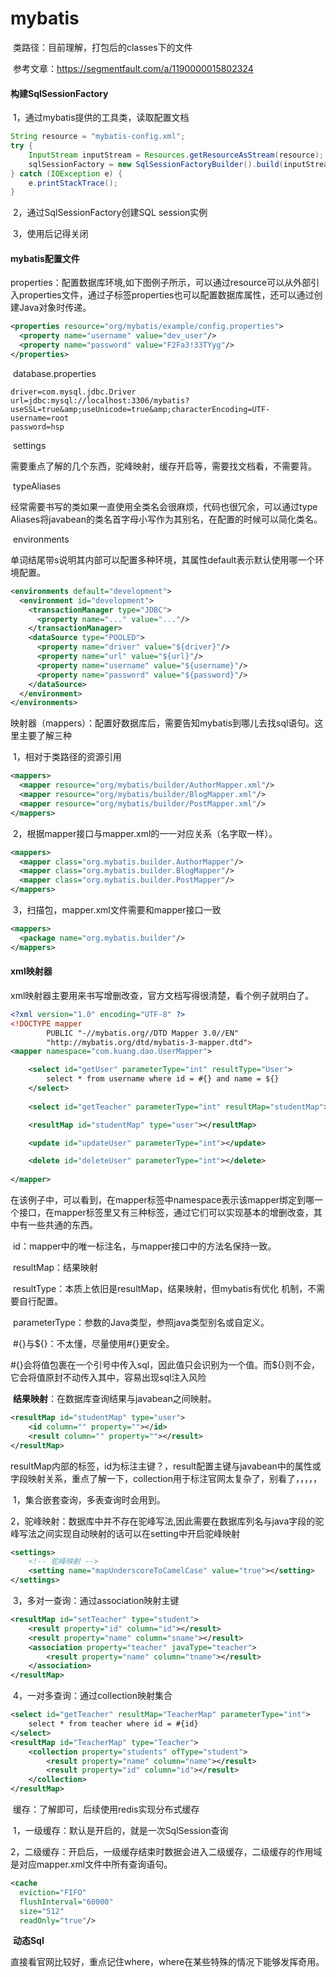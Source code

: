 # mybatis

​	类路径：目前理解，打包后的classes下的文件

​	参考文章：https://segmentfault.com/a/1190000015802324



#### **构建SqlSessionFactory**	

​	1，通过mybatis提供的工具类，读取配置文档	

```java
String resource = "mybatis-config.xml";
try {
    InputStream inputStream = Resources.getResourceAsStream(resource);
    sqlSessionFactory = new SqlSessionFactoryBuilder().build(inputStream);
} catch (IOException e) {
    e.printStackTrace();
}
```

​	2，通过SqlSessionFactory创建SQL session实例

​	3，使用后记得关闭



#### mybatis配置文件

​	properties：配置数据库环境,如下图例子所示，可以通过resource可以从外部引入properties文件，通过子标签properties也可以配置数据库属性，还可以通过创建Java对象时传递。

```xml
<properties resource="org/mybatis/example/config.properties">
  <property name="username" value="dev_user"/>
  <property name="password" value="F2Fa3!33TYyg"/>
</properties>
```

​	database.properties

```properties
driver=com.mysql.jdbc.Driver
url=jdbc:mysql://localhost:3306/mybatis?useSSL=true&amp;useUnicode=true&amp;characterEncoding=UTF-
username=root
password=hsp
```

​	settings

​		需要重点了解的几个东西，驼峰映射，缓存开启等，需要找文档看，不需要背。

​	typeAliases

​		经常需要书写的类如果一直使用全类名会很麻烦，代码也很冗余，可以通过type Aliases将javabean的类名首字母小写作为其别名，在配置的时候可以简化类名。

​	environments

​		单词结尾带s说明其内部可以配置多种环境，其属性default表示默认使用哪一个环境配置。

```xml
<environments default="development">
  <environment id="development">
    <transactionManager type="JDBC">
      <property name="..." value="..."/>
    </transactionManager>
    <dataSource type="POOLED">
      <property name="driver" value="${driver}"/>
      <property name="url" value="${url}"/>
      <property name="username" value="${username}"/>
      <property name="password" value="${password}"/>
    </dataSource>
  </environment>
</environments>
```

​	映射器（mappers）：配置好数据库后，需要告知mybatis到哪儿去找sql语句。这里主要了解三种

​	1，相对于类路径的资源引用

```xml
<mappers>
  <mapper resource="org/mybatis/builder/AuthorMapper.xml"/>
  <mapper resource="org/mybatis/builder/BlogMapper.xml"/>
  <mapper resource="org/mybatis/builder/PostMapper.xml"/>
</mappers>
```

​	2，根据mapper接口与mapper.xml的一一对应关系（名字取一样）。

```xml
<mappers>
  <mapper class="org.mybatis.builder.AuthorMapper"/>
  <mapper class="org.mybatis.builder.BlogMapper"/>
  <mapper class="org.mybatis.builder.PostMapper"/>
</mappers>
```

​	3，扫描包，mapper.xml文件需要和mapper接口一致

```xml
<mappers>
  <package name="org.mybatis.builder"/>
</mappers>
```

#### xml映射器

​	xml映射器主要用来书写增删改查，官方文档写得很清楚，看个例子就明白了。

`````xml
<?xml version="1.0" encoding="UTF-8" ?>
<!DOCTYPE mapper
        PUBLIC "-//mybatis.org//DTD Mapper 3.0//EN"
        "http://mybatis.org/dtd/mybatis-3-mapper.dtd">
<mapper namespace="com.kuang.dao.UserMapper">

    <select id="getUser" parameterType="int" resultType="User">
    	select * from username where id = #{} and name = ${}
    </select>
    
    <select id="getTeacher" parameterType="int" resultMap="studentMap"></select>

    <resultMap id="studentMap" type="user"></resultMap>

    <update id="updateUser" parameterType="int"></update>

    <delete id="deleteUser" parameterType="int"></delete>
    
</mapper>
`````

​	在该例子中，可以看到，在mapper标签中namespace表示该mapper绑定到哪一个接口，在mapper标签里又有三种标签，通过它们可以实现基本的增删改查，其中有一些共通的东西。

​	id：mapper中的唯一标注名，与mapper接口中的方法名保持一致。

​	resultMap：结果映射

​	resultType：本质上依旧是resultMap，结果映射，但mybatis有优化 机制，不需要自行配置。

​	parameterType：参数的Java类型，参照java类型别名或自定义。

​	#{}与${}：不太懂，尽量使用#{}更安全。

​	#{}会将值包裹在一个引号中传入sql，因此值只会识别为一个值。而${}则不会，它会将值原封不动传入其中，容易出现sql注入风险

​	**结果映射**：在数据库查询结果与javabean之间映射。

```xml
<resultMap id="studentMap" type="user">
    <id column="" property=""></id>
    <result column="" property=""></result>
</resultMap>
```

​	resultMap内部的标签，id为标注主键？，result配置主键与javabean中的属性或字段映射关系，重点了解一下，collection用于标注官网太复杂了，别看了，，，，，

​	1，集合嵌套查询，多表查询时会用到。

​	2，驼峰映射：数据库中并不存在驼峰写法,因此需要在数据库列名与java字段的驼峰写法之间实现自动映射的话可以在setting中开启驼峰映射

```xml
<settings>
    <!-- 驼峰映射 -->
    <setting name="mapUnderscoreToCamelCase" value="true"></setting>
</settings>
```

​	3，多对一查询：通过association映射主键

```xml
<resultMap id="setTeacher" type="student">
    <result property="id" column="id"></result>
    <result property="name" column="sname"></result>
    <association property="teacher" javaType="teacher">
        <result property="name" column="tname"></result>
    </association>
</resultMap>
```

​	4，一对多查询：通过collection映射集合

```xml
<select id="getTeacher" resultMap="TeacherMap" parameterType="int">
    select * from teacher where id = #{id}
</select>
<resultMap id="TeacherMap" type="Teacher">
    <collection property="students" ofType="student">
        <result property="name" column="name"></result>
        <result property="id" column="id"></result>
    </collection>
</resultMap>
```

​	缓存：了解即可，后续使用redis实现分布式缓存

​	1，一级缓存：默认是开启的，就是一次SqlSession查询

​	2，二级缓存：开启后，一级缓存结束时数据会进入二级缓存，二级缓存的作用域是对应mapper.xml文件中所有查询语句。

```xml
<cache
  eviction="FIFO"
  flushInterval="60000"
  size="512"
  readOnly="true"/>
```

​	**动态Sql**

​	直接看官网比较好，重点记住where，where在某些特殊的情况下能够发挥奇用。

